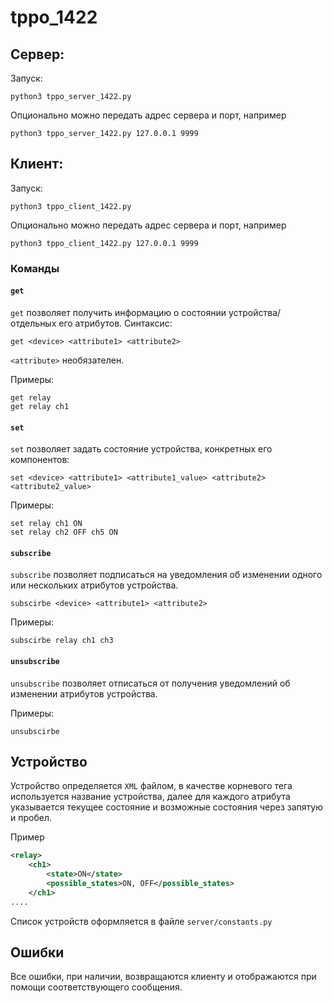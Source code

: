# tppo_1422

## Сервер:

Запуск:
```shell
python3 tppo_server_1422.py 
```
Опционально можно передать адрес сервера и порт, например

```shell
python3 tppo_server_1422.py 127.0.0.1 9999
```

## Клиент:

Запуск:
```shell
python3 tppo_client_1422.py 
```
Опционально можно передать адрес сервера и порт, например

```shell
python3 tppo_client_1422.py 127.0.0.1 9999
```

### Команды

#### `get`
`get` позволяет получить информацию о состоянии устройства/отдельных его атрибутов. Синтаксис:
```shell
get <device> <attribute1> <attribute2> 
```
`<attribute>` необязателен.

Примеры:
```shell
get relay
get relay ch1
```

#### `set`
`set` позволяет задать состояние устройства, конкретных его компонентов:
```shell
set <device> <attribute1> <attribute1_value> <attribute2> <attribute2_value>
```

Примеры:
```shell
set relay ch1 ON
set relay ch2 OFF ch5 ON
```

#### `subscribe` 
`subscribe` позволяет подписаться на уведомления об изменении одного или нескольких атрибутов устройства.
```shell
subscirbe <device> <attribute1> <attribute2>
```

Примеры:
```shell
subscirbe relay ch1 ch3
```

#### `unsubscribe` 
`unsubscribe` позволяет отписаться от получения уведомлений об изменении атрибутов устройства.

Примеры:
```shell
unsubscirbe
```

## Устройство
Устройство определяется `XML` файлом, в качестве корневого тега используется название устройства, далее для каждого
атрибута указывается текущее состояние и возможные состояния через запятую и пробел.

Пример
```xml
<relay>
	<ch1>
		<state>ON</state>
		<possible_states>ON, OFF</possible_states>
	</ch1>
....
```

Список устройств оформляется в файле `server/constants.py`

## Ошибки
Все ошибки, при наличии, возвращаются клиенту и отображаются при помощи соответствующего сообщения.